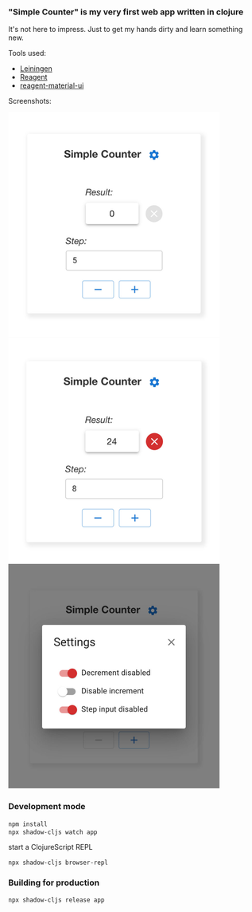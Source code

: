 ### "Simple Counter" is my very first web app written in clojure

It's not here to impress. Just to get my hands dirty and learn something new.

Tools used:
- [Leiningen](https://leiningen.org/)
- [Reagent](https://github.com/reagent-project/reagent)
- [reagent-material-ui](https://github.com/arttuka/reagent-material-ui)

Screenshots:

<img src="https://github.com/dankoknad/clojurescript-counter/blob/master/public/img/01.jpg" width="425">
<img src="https://github.com/dankoknad/clojurescript-counter/blob/master/public/img/02.jpg" width="425">
<img src="https://github.com/dankoknad/clojurescript-counter/blob/master/public/img/03.jpg" width="425">

### Development mode
```
npm install
npx shadow-cljs watch app
```
start a ClojureScript REPL
```
npx shadow-cljs browser-repl
```
### Building for production

```
npx shadow-cljs release app
```
